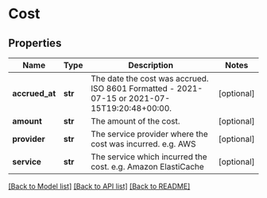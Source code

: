 # Cost

## Properties
Name | Type | Description | Notes
------------ | ------------- | ------------- | -------------
**accrued_at** | **str** | The date the cost was accrued. ISO 8601 Formatted - 2021-07-15 or 2021-07-15T19:20:48+00:00. | [optional] 
**amount** | **str** | The amount of the cost. | [optional] 
**provider** | **str** | The service provider where the cost was incurred. e.g. AWS | [optional] 
**service** | **str** | The service which incurred the cost. e.g. Amazon ElastiCache | [optional] 

[[Back to Model list]](../README.md#documentation-for-models) [[Back to API list]](../README.md#documentation-for-api-endpoints) [[Back to README]](../README.md)


